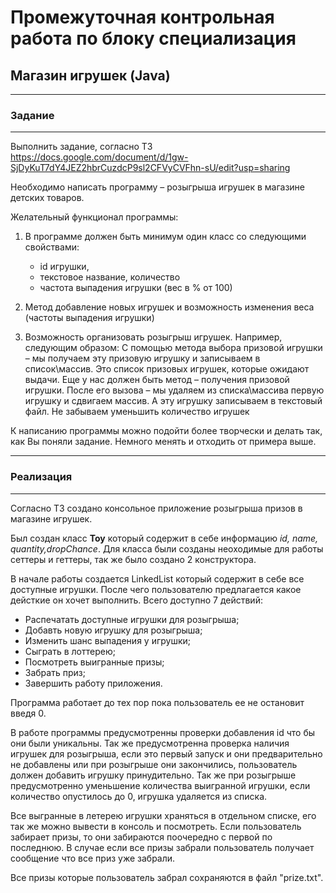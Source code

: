 # Промежуточная контрольная работа по блоку специализация

## Магазин игрушек (Java)
___

### **Задание**
___
Выполнить задание, согласно ТЗ
https://docs.google.com/document/d/1gw-SjDyKuT7dY4JEZ2hbrCuzdcP9sl2CFVyCVFhn-sU/edit?usp=sharing

Необходимо написать программу – розыгрыша игрушек в магазине детских товаров.

Желательный функционал программы:
1. В программе должен быть минимум один класс со следующими свойствами:
    - id игрушки,
    - текстовое название, количество
    - частота выпадения игрушки (вес в % от 100)
 
2.  Метод добавление новых игрушек и возможность изменения веса (частоты выпадения игрушки)

3. Возможность организовать розыгрыш игрушек.
Например, следующим образом:
С помощью метода выбора призовой игрушки – мы получаем эту призовую игрушку и записываем в список\массив.
Это список призовых игрушек, которые ожидают выдачи.
Еще у нас должен быть метод – получения призовой игрушки.
После его вызова – мы удаляем из списка\массива первую игрушку и сдвигаем массив. А эту игрушку записываем в текстовый файл.
Не забываем уменьшить количество игрушек

К написанию программы можно подойти более творчески и делать так, как Вы поняли задание. Немного менять и отходить от примера выше.
___

### **Реализация** 
___
Согласно ТЗ создано консольное приложение розыгрыша призов в магазине игрушек.

Был создан класс **Toy** который содержит в себе информацию *id, name, quantity,dropChance*. Для класса были созданы неоходимые для работы сеттеры и геттеры, так же было создано 2 конструктора.

В начале работы создается LinkedList который содержит в себе все доступные игрушки. После чего пользователю предлагается какое дейсткие он хочет выполнить.
Всего доступно 7 действий:
 - Распечатать доступные игрушки для розыгрыша;
 - Добавть новую игрушку для розыгрыша;
 - Изменить шанс выпадения у игрушки;
 - Сыграть в лоттерею;
 - Посмотреть выигранные призы;
 - Забрать приз;
 - Завершить работу приложения.

Программа работает до тех пор пока пользователь ее не остановит введя 0.

В работе программы предусмотренны проверки добавления id что бы они были уникальны. Так же предусмотренна проверка наличия игрушек для розыгрыша, если это первый запуск и они предварительно не добавлены или при розыгрыше они закончились, пользователь должен добавить игрушку принудительно.
Так же при розыгрыше предусмотренно уменьшение количества выигранной игрушки, если количество опустилось до 0, игрушка удаляется из списка.

Все выгранные в летерею игрушки храняться в отдельном списке, его так же можно вывести в консоль и посмотреть. Если пользователь забирает призы, то они забираются поочередно с первой по последнюю. В случае если все призы забрали пользователь получает сообщение что все приз уже забрали.

Все призы которые пользователь забрал сохраняются в файл "prize.txt".

